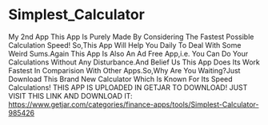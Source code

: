 # Simplest_Calculator
My 2nd App
This App Is Purely Made By Considering The Fastest Possible Calculation Speed! So,This App Will Help You Daily To Deal With Some Weird Sums.Again This App Is Also An Ad Free App,i.e. You Can Do Your Calculations Without Any Disturbance.And Belief Us This App Does Its Work Fastest In Comparision With Other Apps.So,Why Are You Waiting?Just Download This Brand New Calculator Which Is Known For Its Speed Calculations!
THIS APP IS UPLOADED IN GETJAR TO DOWNLOAD! JUST VISIT THIS LINK AND DOWNLOAD IT:
https://www.getjar.com/categories/finance-apps/tools/Simplest-Calculator-985426
